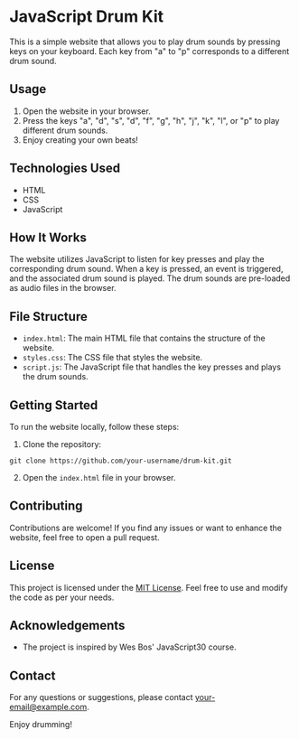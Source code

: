 # JavaScript Drum Kit

This is a simple website that allows you to play drum sounds by pressing keys on your keyboard. Each key from "a" to "p" corresponds to a different drum sound.

## Usage

1. Open the website in your browser.
2. Press the keys "a", "d", "s", "d", "f", "g", "h", "j", "k", "l", or "p" to play different drum sounds.
3. Enjoy creating your own beats!

## Technologies Used

- HTML
- CSS
- JavaScript

## How It Works

The website utilizes JavaScript to listen for key presses and play the corresponding drum sound. When a key is pressed, an event is triggered, and the associated drum sound is played. The drum sounds are pre-loaded as audio files in the browser.

## File Structure

- `index.html`: The main HTML file that contains the structure of the website.
- `styles.css`: The CSS file that styles the website.
- `script.js`: The JavaScript file that handles the key presses and plays the drum sounds.

## Getting Started

To run the website locally, follow these steps:

1. Clone the repository: 
```
git clone https://github.com/your-username/drum-kit.git
```
2. Open the `index.html` file in your browser.

## Contributing

Contributions are welcome! If you find any issues or want to enhance the website, feel free to open a pull request.

## License

This project is licensed under the [MIT License](LICENSE). Feel free to use and modify the code as per your needs.

## Acknowledgements

- The project is inspired by Wes Bos' JavaScript30 course.

## Contact

For any questions or suggestions, please contact [your-email@example.com](mailto:your-email@example.com).

Enjoy drumming!
